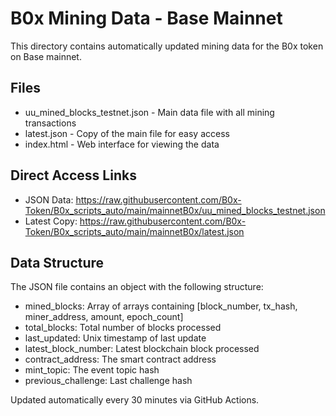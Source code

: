 # B0x Mining Data - Base Mainnet

This directory contains automatically updated mining data for the B0x token on Base mainnet.

## Files

- uu_mined_blocks_testnet.json - Main data file with all mining transactions
- latest.json - Copy of the main file for easy access
- index.html - Web interface for viewing the data

## Direct Access Links

- JSON Data: https://raw.githubusercontent.com/B0x-Token/B0x_scripts_auto/main/mainnetB0x/uu_mined_blocks_testnet.json
- Latest Copy: https://raw.githubusercontent.com/B0x-Token/B0x_scripts_auto/main/mainnetB0x/latest.json

## Data Structure

The JSON file contains an object with the following structure:
- mined_blocks: Array of arrays containing [block_number, tx_hash, miner_address, amount, epoch_count]
- total_blocks: Total number of blocks processed
- last_updated: Unix timestamp of last update
- latest_block_number: Latest blockchain block processed
- contract_address: The smart contract address
- mint_topic: The event topic hash
- previous_challenge: Last challenge hash

Updated automatically every 30 minutes via GitHub Actions.
